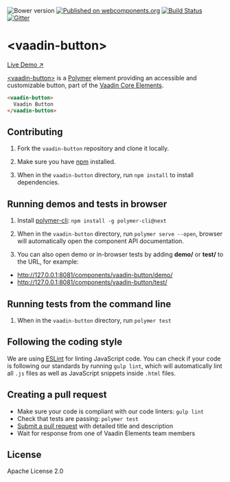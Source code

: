 ![Bower version](https://img.shields.io/bower/v/vaadin-button.svg)
[![Published on webcomponents.org](https://img.shields.io/badge/webcomponents.org-published-blue.svg)](https://beta.webcomponents.org/element/vaadin/vaadin-button)
[![Build Status](https://travis-ci.org/vaadin/vaadin-button.svg?branch=master)](https://travis-ci.org/vaadin/vaadin-button)
[![Gitter](https://badges.gitter.im/Join%20Chat.svg)](https://gitter.im/vaadin/vaadin-core-elements?utm_source=badge&utm_medium=badge&utm_campaign=pr-badge)

# &lt;vaadin-button&gt;

[Live Demo ↗](https://cdn.vaadin.com/vaadin-button/1.0.0-alpha1/demo/)

[&lt;vaadin-button&gt;](https://vaadin.com/elements/-/element/vaadin-button) is a [Polymer](http://polymer-project.org) element providing an accessible and customizable button, part of the [Vaadin Core Elements](https://vaadin.com/elements).

<!--
```
<custom-element-demo>
  <template>
    <link rel="import" href="vaadin-button.html">
    <next-code-block></next-code-block>
  </template>
</custom-element-demo>
```
-->
```html
<vaadin-button>
  Vaadin Button
</vaadin-button>
```

<!-- TODO: uncomment when we have a nice screenshot to show
[<img src="https://raw.githubusercontent.com/vaadin/vaadin-button/master/screenshot.png" width="200" alt="Screenshot of vaadin-button">](https://vaadin.com/elements/-/element/vaadin-button)
-->

## Contributing

1. Fork the `vaadin-button` repository and clone it locally.

1. Make sure you have [npm](https://www.npmjs.com/) installed.

1. When in the `vaadin-button` directory, run `npm install` to install dependencies.


## Running demos and tests in browser

1. Install [polymer-cli](https://www.npmjs.com/package/polymer-cli): `npm install -g polymer-cli@next`

1. When in the `vaadin-button` directory, run `polymer serve --open`, browser will automatically open the component API documentation.

1. You can also open demo or in-browser tests by adding **demo/** or **test/** to the URL, for example:

  - http://127.0.0.1:8081/components/vaadin-button/demo/
  - http://127.0.0.1:8081/components/vaadin-button/test/


## Running tests from the command line

1. When in the `vaadin-button` directory, run `polymer test`


## Following the coding style

We are using [ESLint](http://eslint.org/) for linting JavaScript code. You can check if your code is following our standards by running `gulp lint`, which will automatically lint all `.js` files as well as JavaScript snippets inside `.html` files.


## Creating a pull request

  - Make sure your code is compliant with our code linters: `gulp lint`
  - Check that tests are passing: `polymer test`
  - [Submit a pull request](https://www.digitalocean.com/community/tutorials/how-to-create-a-pull-request-on-github) with detailed title and description
  - Wait for response from one of Vaadin Elements team members


## License

Apache License 2.0
